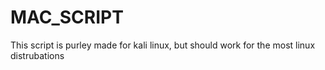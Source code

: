 # MAC_SCRIPT
This script is purley made for kali linux, but should work for the most linux distrubations

